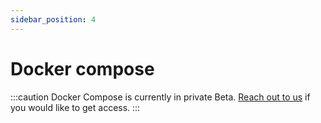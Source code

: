 ```yaml
---
sidebar_position: 4
---
```


# Docker compose

:::caution
Docker Compose is currently in private Beta. [Reach out to us](mailto:support@mogenius.com) if you would like to get access.
:::